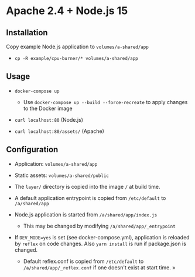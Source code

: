 # Apache 2.4 + Node.js 15

## Installation

Copy example Node.js application to `volumes/a-shared/app`
* `cp -R example/cpu-burner/* volumes/a-shared/app`

## Usage

* `docker-compose up`
  * Use `docker-compose up --build --force-recreate` to apply changes to the Docker image

* `curl localhost:80` (Node.js)
* `curl localhost:80/assets/` (Apache)

## Configuration

* Application: `volumes/a-shared/app`
* Static assets: `volumes/a-shared/public`

* The `layer/` directory is copied into the image `/` at build time.
* A default application entrypoint is copied from `/etc/default` to `/a/shared/app`
* Node.js application is started from `/a/shared/app/index.js`
  * This may be changed by modifying `/a/shared/app/_entrypoint`
* If `DEV_MODE=yes` is set (see docker-compose.yml), application is reloaded by `reflex`
  on code changes. Also `yarn install` is run if package.json is changed.
  * Default reflex.conf is copied from `/etc/default` to `/a/shared/app/_reflex.conf`
    if one doesn't exist at start time.
»
